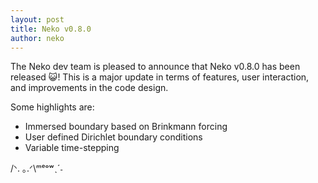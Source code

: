 ```yaml
---
layout: post
title: Neko v0.8.0
author: neko
---
```


The Neko dev team is pleased to announce that Neko v0.8.0 has been released 😺! This is a major update in terms of features, user interaction, and improvements in the code design.

Some highlights are:
* Immersed boundary based on Brinkmann forcing
* User defined Dirichlet boundary conditions
* Variable time-stepping

/ᐠ. ｡.ᐟ\ᵐᵉᵒʷˎˊ˗

